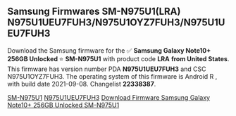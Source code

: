 <h2>Samsung Firmwares SM-N975U1(LRA) N975U1UEU7FUH3/N975U1OYZ7FUH3/N975U1UEU7FUH3</h2>
Download the Samsung firmware for the ✅ <strong>Samsung Galaxy Note10+ 256GB Unlocked </strong> ⭐ <strong>SM-N975U1</strong> with product code <strong>LRA</strong> <strong> from United States</strong>. This firmware has version number PDA <strong>N975U1UEU7FUH3</strong> and CSC N975U1OYZ7FUH3. The operating system of this firmware is Android R , with build date 2021-09-08. Changelist <strong>22338387</strong>.


[SM-N975U1](https://samfirm.shop/samsung/model/SM-N975U1)
[N975U1UEU7FUH3](https://samfirm.shop/samsung/pda/N975U1UEU7FUH3)
[Download Firmware Samsung Galaxy Note10+ 256GB Unlocked SM-N975U1](https://samfirm.shop/samsung/firmware/453726)
